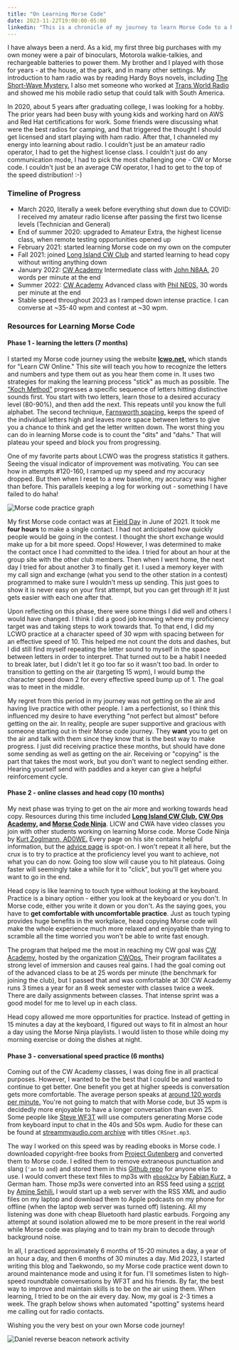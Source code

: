 ```yaml
---
title: "On Learning Morse Code"
date: 2023-11-22T19:00:00-05:00
linkedin: "This is a chronicle of my journey to learn Morse Code to a high level of proficiency.  I now enjoy talking to people on the radio in Morse code and occasionally doing Morse code contests."
---
```


I have always been a nerd. As a kid, my first three big purchases with my own money were a pair of binoculars, Motorola walkie-talkies, and rechargeable batteries to power them. My brother and I played with those for years - at the house, at the park, and in many other settings. My introduction to ham radio was by reading Hardy Boys novels, including [The Short-Wave Mystery.](https://en.wikipedia.org/wiki/The_Short-Wave_Mystery) I also met someone who worked at [Trans World Radio](https://twr.org/) and showed me his mobile radio setup that could talk with South America.

In 2020, about 5 years after graduating college, I was looking for a hobby. The prior years had been busy with young kids and working hard on AWS and Red Hat certifications for work. Some friends were discussing what were the best radios for camping, and that triggered the thought I should get licensed and start playing with ham radio. After that, I channeled my energy into learning about radio. I couldn't just be an amateur radio operator, I had to get the highest license class. I couldn't just do any communication mode, I had to pick the most challenging one - CW or Morse code. I couldn't just be an average CW operator, I had to get to the top of the speed distribution! :-)

### Timeline of Progress

- March 2020, literally a week before everything shut down due to COVID: I received my amateur radio license after passing the first two license levels (Technician and General)
- End of summer 2020: upgraded to Amateur Extra, the highest license class, when remote testing opportunities opened up
- February 2021: started learning Morse code on my own on the computer
- Fall 2021: joined [Long Island CW Club](https://longislandcwclub.org/) and started learning to head copy without writing anything down
- January 2022: [CW Academy](https://cwops.org/cw-academy/) Intermediate class with [John N8AA,](https://www.qrz.com/db/N8AA) 20 words per minute at the end
- Summer 2022: [CW Academy](https://cwops.org/cw-academy/) Advanced class with [Phil NE0S,](https://www.qrz.com/db/NE0S) 30 words per minute at the end
- Stable speed throughout 2023 as I ramped down intense practice. I can converse at ~35-40 wpm and contest at ~30 wpm.

### Resources for Learning Morse Code

#### Phase 1 - learning the letters (7 months)

I started my Morse code journey using the website **[lcwo.net,](https://lcwo.net/)** which stands for "Learn CW Online." This site will teach you how to recognize the letters and numbers and type them out as you hear them come in. It uses two strategies for making the learning process "stick" as much as possible. The ["Koch Method"](https://hackaday.com/2020/02/21/learning-morse-code-the-ludwig-koch-way/) progresses a specific sequence of letters hitting distinctive sounds first. You start with two letters, learn those to a desired accuracy level (80-90%), and then add the next. This repeats until you know the full alphabet. The second technique, [Farnsworth spacing,](https://morsecode.world/international/timing.html) keeps the speed of the individual letters high and leaves more space between letters to give you a chance to think and get the letter written down. The worst thing you can do in learning Morse code is to count the "dits" and "dahs." That will plateau your speed and block you from progressing.

One of my favorite parts about LCWO was the progress statistics it gathers. Seeing the visual indicator of improvement was motivating. You can see how in attempts #120-160, I ramped up my speed and my accuracy dropped. But then when I reset to a new baseline, my accuracy was higher than before. This parallels keeping a log for working out - something I have failed to do haha!

![Morse code practice graph](https://images.danieladamstech.com/2023-lcwo-groups-mixed.gif)

My first Morse code contact was at [Field Day](https://www.arrl.org/field-day) in June of 2021. It took me **four hours** to make a single contact. I had not anticipated how quickly people would be going in the contest. I thought the short exchange would make up for a bit more speed. Oops! However, I was determined to make the contact once I had committed to the idea. I tried for about an hour at the group site with the other club members. Then when I went home, the next day I tried for about another 3 to finally get it. I used a memory keyer with my call sign and exchange (what you send to the other station in a contest) programmed to make sure I wouldn't mess up sending. This just goes to show it is never easy on your first attempt, but you can get through it! It just gets easier with each one after that.

Upon reflecting on this phase, there were some things I did well and others I would have changed. I think I did a good job knowing where my proficiency target was and taking steps to work towards that. To that end, I did my LCWO practice at a character speed of 30 wpm with spacing between for an effective speed of 10. This helped me not count the dots and dashes, but I did still find myself repeating the letter sound to myself in the space between letters in order to interpret. That turned out to be a habit I needed to break later, but I didn't let it go too far so it wasn't too bad. In order to transition to getting on the air (targeting 15 wpm), I would bump the character speed down 2 for every effective speed bump up of 1. The goal was to meet in the middle.

My regret from this period in my journey was not getting on the air and having live practice with other people. I am a perfectionist, so I think this influenced my desire to have everything "not perfect but almost" before getting on the air. In reality, people are super supportive and gracious with someone starting out in their Morse code journey. They **want** you to get on the air and talk with them since they know that is the best way to make progress. I just did receiving practice these months, but should have done some sending as well as getting on the air. Receiving or "copying" is the part that takes the most work, but you don't want to neglect sending either. Hearing yourself send with paddles and a keyer can give a helpful reinforcement cycle.

#### Phase 2 - online classes and head copy (10 months)

My next phase was trying to get on the air more and working towards head copy. Resources during this time included **[Long Island CW Club,](https://longislandcwclub.org/) [CW Ops Academy,](https://cwops.org/cw-academy/) and [Morse Code Ninja](https://morsecode.ninja/)**. LICW and CWA have video classes you join with other students working on learning Morse code. Morse Code Ninja by [Kurt Zoglmann, AD0WE.](https://www.qrz.com/db/AD0WE) Every page on his site contains helpful information, but the [advice page](https://morsecode.ninja/advice/index.html) is spot-on. I won't repeat it all here, but the crux is to try to practice at the proficiency level you want to achieve, not what you can do now. Going too slow will cause you to hit plateaus. Going faster will seemingly take a while for it to "click", but you'll get where you want to go in the end.

Head copy is like learning to touch type without looking at the keyboard. Practice is a binary option - either you look at the keyboard or you don't. In Morse code, either you write it down or you don't. As the saying goes, you have to **get comfortable with uncomfortable practice**. Just as touch typing provides huge benefits in the workplace, head copying Morse code will make the whole experience much more relaxed and enjoyable than trying to scramble all the time worried you won't be able to write fast enough.

The program that helped me the most in reaching my CW goal was [CW Academy](https://cwops.org/cw-academy/), hosted by the organization [CWOps.](https://cwops.org/) Their program facilitates a strong level of immersion and causes real gains. I had the goal coming out of the advanced class to be at 25 words per minute (the benchmark for joining the club), but I passed that and was comfortable at 30! CW Academy runs 3 times a year for an 8 week semester with classes twice a week. There are daily assignments between classes. That intense sprint was a good model for me to level up in each class.

Head copy allowed me more opportunities for practice. Instead of getting in 15 minutes a day at the keyboard, I figured out ways to fit in almost an hour a day using the Morse Ninja playlists. I would listen to those while doing my morning exercise or doing the dishes at night.

#### Phase 3 - conversational speed practice (6 months)

Coming out of the CW Academy classes, I was doing fine in all practical purposes. However, I wanted to be the best that I could be and wanted to continue to get better. One benefit you get at higher speeds is conversation gets more comfortable. The average person speaks at [around 120 words per minute.](https://wordcounter.net/blog/2016/06/02/101702_how-fast-average-person-speaks.html) You're not going to match that with Morse code, but 35 wpm is decidedly more enjoyable to have a longer conversation than even 25. Some people like [Steve WF3T](https://www.qrz.com/db/WF3T) will use computers generating Morse code from keyboard input to chat in the 40s and 50s wpm. Audio for these can be found at [streammyaudio.com archive](https://streammyaudio.com/archive) with titles `CRSnet.mp3`.

The way I worked on this speed was by reading ebooks in Morse code. I downloaded copyright-free books from [Project Gutenberg](https://www.gutenberg.org/) and converted them to Morse code. I edited them to remove extraneous punctuation and slang (`'an` to `and`) and stored them in this [Github repo](https://github.com/danieladams456/cw-ebooks/tree/master/processed-books) for anyone else to use. I would convert these text files to mp3s with [`ebook2cw`](https://fkurz.net/ham/ebook2cw.html) by [Fabian Kurz,](https://fkurz.net/) a German ham. Those mp3s were converted into an RSS feed using a [script](https://github.com/amsehili/genRSS) by [Amine Sehili.](https://github.com/amsehili) I would start up a web server with the RSS XML and audio files on my laptop and download them to Apple podcasts on my phone for offline (when the laptop web server was turned off) listening. All my listening was done with cheap Bluetooth hard plastic earbuds. Forgoing any attempt at sound isolation allowed me to be more present in the real world while Morse code was playing and to train my brain to decode through background noise.

In all, I practiced approximately 6 months of 15-20 minutes a day, a year of an hour a day, and then 6 months of 30 minutes a day. Mid 2023, I started writing this blog and Taekwondo, so my Morse code practice went down to around maintenance mode and using it for fun. I'll sometimes listen to high-speed roundtable conversations by WF3T and his friends. By far, the best way to improve and maintain skills is to be on the air using them. When learning, I tried to be on the air every day. Now, my goal is 2-3 times a week. The graph below shows when automated "spotting" systems heard me calling out for radio contacts.

Wishing you the very best on your own Morse code journey!

![Daniel reverse beacon network activity](https://images.danieladamstech.com/2023-daniel-rbn-activity.png)
